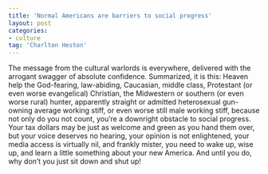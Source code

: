 ```yaml
---
title: 'Normal Americans are barriers to social progress'
layout: post
categories:
- culture
tag: 'Charlton Heston'
---
```


The message from the cultural warlords is everywhere, delivered with the arrogant swagger of absolute confidence. Summarized, it is this: Heaven help the God-fearing, law-abiding, Caucasian, middle class, Protestant (or even worse evangelical) Christian, the Midwestern or southern (or even worse rural) hunter, apparently straight or admitted heterosexual gun-owning average working stiff, or even worse still male working stiff, because not only do you not count, you’re a downright obstacle to social progress. Your tax dollars may be just as welcome and green as you hand them over, but your voice deserves no hearing, your opinion is not enlightened, your media access is virtually nil, and frankly mister, you need to wake up, wise up, and learn a little something about your new America. And until you do, why don’t you just sit down and shut up!